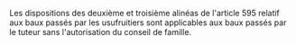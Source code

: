   
Les dispositions des deuxième et troisième alinéas de l'article 595 relatif aux baux passés par les usufruitiers sont applicables aux baux passés par le tuteur sans l'autorisation du conseil de famille.  

  
